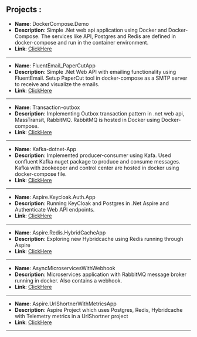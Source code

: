 ## Projects :

   - **Name**: DockerCompose.Demo
   - **Description**: Simple .Net web api application using Docker and Docker-Compose. The services like API, Postgres and Redis 
                are defined in docker-compose and run in the container environment.
   - **Link**: [ClickHere](https://github.com/r-manimaran/dotnet-containerized-projects/tree/main/DockerCompose.Demo)
------------------------------------------
   - **Name**: FluentEmail_PaperCutApp
   - **Description**: Simple .Net Web API with emailing functionality using FluentEmail. Setup PaperCut tool in docker-compose 
                as a SMTP server to receive and visualize the emails.
   - **Link**: [ClickHere](https://github.com/r-manimaran/dotnet-containerized-projects/tree/main/FluentEmail_PaperCutApp/EmailSenderApi)
--------------------------------------------
   - **Name**: Transaction-outbox
   - **Description**: Implementing Outbox transaction pattern in .net web api, MassTransit, RabbitMQ. RabbitMQ is hosted in Docker using Docker-compose.
   - **Link**: [ClickHere](https://github.com/r-manimaran/dotnet-containerized-projects/tree/main/Transactional-Outbox/Outbox-Pattern-App)
---------------------------------------------
   - **Name**: Kafka-dotnet-App
   - **Description**: Implemented producer-consumer using Kafa. Used confluent Kafka nuget package to produce and consume messages. Kafka with zookeeper and control center are hosted in docker using docker-compose file. 
   - **Link**: [ClickHere](https://github.com/r-manimaran/dotnet-containerized-projects/tree/main/Kafka-dotnet-App)
----------------------------------------------
   - **Name**: Aspire.Keycloak.Auth.App
   - **Description**: Running KeyCloak and Postgres in .Net Aspire and Authenticate Web API endpoints.
   - **Link**: [ClickHere](https://github.com/r-manimaran/dotnet-containerized-projects/tree/main/Aspire.Keycloak.Auth.App)
-----------------------------------------------
   - **Name**: Aspire.Redis.HybridCacheApp
   - **Description**: Exploring new Hybridcache using Redis running through Aspire
   - **Link**: [ClickHere](https://github.com/r-manimaran/dotnet-containerized-projects/tree/main/Aspire.Redis.HybridCacheApp)
-----------------------------------------------
   - **Name**: AsyncMicroservicesWithWebhook
   - **Description**: Microservices application with RabbitMQ message broker running in docker. Also contains a webhook.
   - **Link**: [ClickHere](https://github.com/r-manimaran/dotnet-containerized-projects/tree/main/AsyncMicroservicesWithWebhook)
-----------------------------------------------
   - **Name**: Aspire.UrlShortnerWithMetricsApp
   - **Description**: Aspire Project which uses Postgres, Redis, Hybridcache with Telemetry metrics in a UrlShortner project
   - **Link**: [ClickHere](https://github.com/r-manimaran/dotnet-containerized-projects/tree/main/Aspire.UrlShortnerWithMetricsApp)
-----------------------------------------------


